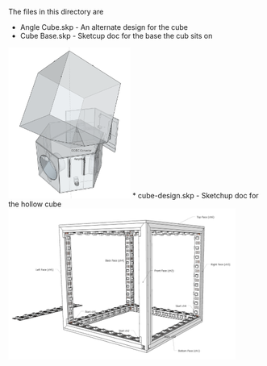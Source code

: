 The files in this directory are

* Angle Cube.skp - An alternate design for the cube
* Cube Base.skp - Sketcup doc for the base the cub sits on
<img src="https://github.com/garthwebb/wonder-cube/blob/master/sketchup/Cube%20Base.png" height="300">
* cube-design.skp - Sketchup doc for the hollow cube
<img src="https://github.com/garthwebb/wonder-cube/blob/master/sketchup/cube-design.png" height="300">

